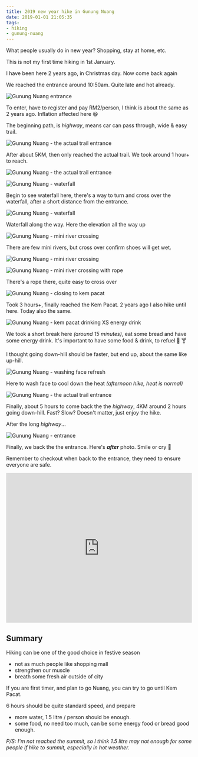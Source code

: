 ```yaml
---
title: 2019 new year hike in Gunung Nuang
date: 2019-01-01 21:05:35
tags:
- hiking
- gunung-nuang
---
```


What people usually do in new year? Shopping, stay at home, etc.

This is not my first time hiking in 1st January.

I have been here 2 years ago, in Christmas day. Now come back again

We reached the entrance around 10:50am. Quite late and hot already.

![Gunung Nuang entrance](/files/posts/2019-new-year-hike-in-gunung-nuang/IMG_9289.JPG)

To enter, have to register and pay RM2/person, I think is about the same as 2 years ago. Inflation affected here 😆

The beginning path, is _highway_, means car can pass through, wide & easy trail.

![Gunung Nuang - the actual trail entrance](/files/posts/2019-new-year-hike-in-gunung-nuang/IMG_0040.JPG)

After about 5KM, then only reached the actual trail. We took around 1 hour+ to reach.

![Gunung Nuang - the actual trail entrance](/files/posts/2019-new-year-hike-in-gunung-nuang/IMG_5308.JPG)

![Gunung Nuang - waterfall](/files/posts/2019-new-year-hike-in-gunung-nuang/IMG_5977.JPG)

Begin to see waterfall here, there's a way to turn and cross over the waterfall, after a short distance from the entrance.

![Gunung Nuang - waterfall](/files/posts/2019-new-year-hike-in-gunung-nuang/IMG_9568.JPG)

Waterfall along the way. Here the elevation all the way up

![Gunung Nuang - mini river crossing](/files/posts/2019-new-year-hike-in-gunung-nuang/IMG_5365.JPG)

There are few mini rivers, but cross over confirm shoes will get wet.

![Gunung Nuang - mini river crossing](/files/posts/2019-new-year-hike-in-gunung-nuang/IMG_4390.JPG)

![Gunung Nuang - mini river crossing with rope](/files/posts/2019-new-year-hike-in-gunung-nuang/IMG_2055.JPG)

There's a rope there, quite easy to cross over

![Gunung Nuang - closing to kem pacat](/files/posts/2019-new-year-hike-in-gunung-nuang/IMG_0812.JPG)

Took 3 hours+, finally reached the Kem Pacat. 2 years ago I also hike until here.
Today also the same.

![Gunung Nuang - kem pacat drinking XS energy drink](/files/posts/2019-new-year-hike-in-gunung-nuang/IMG_6006.JPG)

We took a short break here _(around 15 minutes)_, eat some bread and have some energy drink.
It's important to have some food & drink, to refuel 🍩 🍸

I thought going down-hill should be faster, but end up, about the same like up-hill.

![Gunung Nuang - washing face refresh](/files/posts/2019-new-year-hike-in-gunung-nuang/IMG_6626.JPG)

Here to wash face to cool down the heat _(afternoon hike, heat is normal)_

![Gunung Nuang - the actual trail entrance](/files/posts/2019-new-year-hike-in-gunung-nuang/IMG_7654.JPG)

Finally, about 5 hours to come back the the _highway_, 4KM around 2 hours going down-hill.
Fast? Slow? Doesn't matter, just enjoy the hike.

After the long _highway_...

![Gunung Nuang - entrance](/files/posts/2019-new-year-hike-in-gunung-nuang/IMG_0152.JPG)

Finally, we back the the entrance. Here's **_after_** photo. Smile or cry 🤣

Remember to checkout when back to the entrance, they need to ensure everyone are safe.

<iframe height='405' width='100%' frameborder='0' allowtransparency='true' scrolling='no' src='https://www.strava.com/activities/2047963049/embed/3d1348b7756802fcbaef470def42b4cf35ad5d11'></iframe>

## Summary

Hiking can be one of the good choice in festive season

- not as much people like shopping mall
- strengthen our muscle
- breath some fresh air outside of city

If you are first timer, and plan to go Nuang, you can try to go until Kem Pacat.

6 hours should be quite standard speed, and prepare

- more water, 1.5 litre / person should be enough.
- some food, no need too much, can be some energy food or bread good enough.

_P/S: I'm not reached the summit, so I think 1.5 litre may not enough for some people if hike to summit, especially in hot weather._

